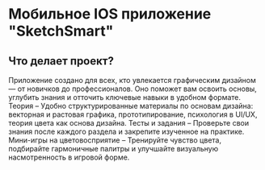 # Мобильное IOS приложение "SketchSmart"

## Что делает проект?

Приложение создано для всех, кто увлекается графическим дизайном — от новичков до профессионалов. Оно поможет вам освоить основы, углубить знания и отточить ключевые навыки в удобном формате. Теория – Удобно структурированные материалы по основам дизайна: векторная и растовая графика, прототипирование, психология в UI/UX, теория цвета как основа дизайна. Тесты и задания – Проверьте свои знания после каждого раздела и закрепите изученное на практике. Мини-игры на цветовосприятие – Тренируйте чувство цвета, подбирайте гармоничные палитры и улучшайте визуальную насмотренность в игровой форме.

